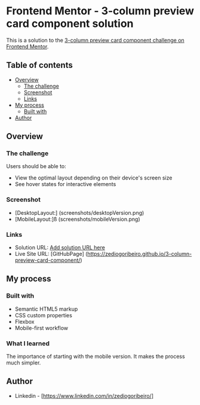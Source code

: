 # Frontend Mentor - 3-column preview card component solution

This is a solution to the [3-column preview card component challenge on Frontend Mentor](https://www.frontendmentor.io/challenges/3column-preview-card-component-pH92eAR2-). 

## Table of contents

- [Overview](#overview)
  - [The challenge](#the-challenge)
  - [Screenshot](#screenshot)
  - [Links](#links)
- [My process](#my-process)
  - [Built with](#built-with)
- [Author](#author)


## Overview

### The challenge

Users should be able to:

- View the optimal layout depending on their device's screen size
- See hover states for interactive elements

### Screenshot

- [DesktopLayout:] (screenshots/desktopVersion.png)
- [MobileLayout:]ß (screenshots/mobileVersion.png)

### Links

- Solution URL: [Add solution URL here](https://your-solution-url.com)
- Live Site URL: [GitHubPage] (https://zediogoribeiro.github.io/3-column-preview-card-component/)

## My process

### Built with

- Semantic HTML5 markup
- CSS custom properties
- Flexbox
- Mobile-first workflow


### What I learned

The importance of starting with the mobile version. It makes the process much simpler.

## Author

- Linkedin - [https://www.linkedin.com/in/zediogoribeiro/]

